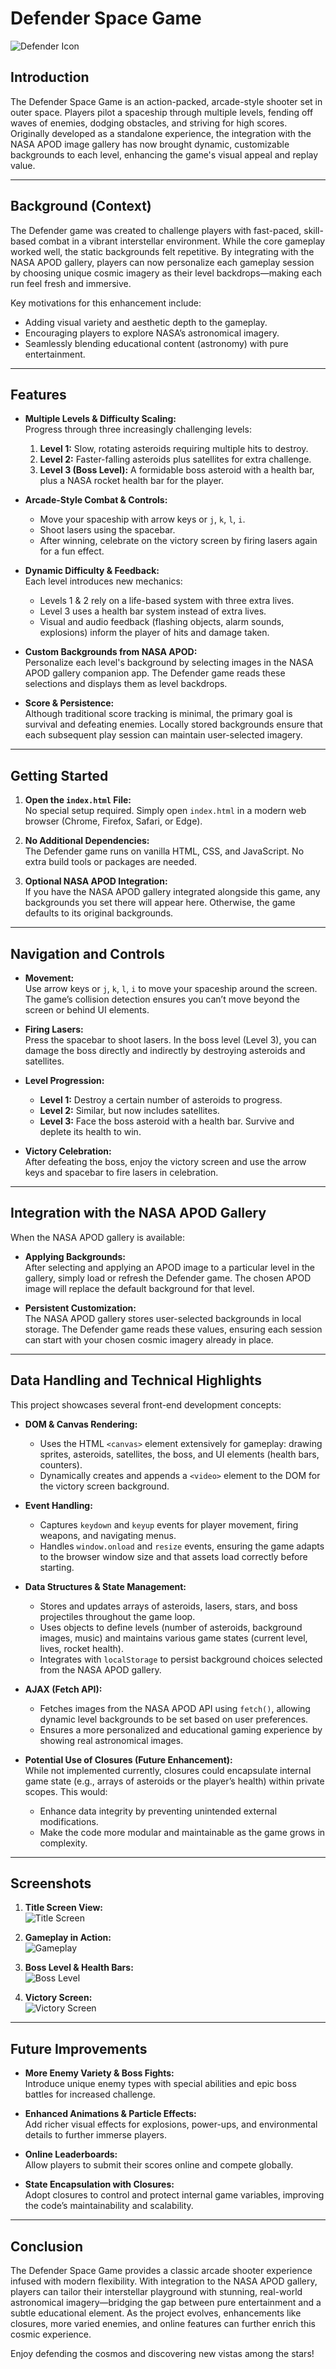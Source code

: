 # Defender Space Game

![Defender Icon](assets/images/rocket.png)

## Introduction

The Defender Space Game is an action-packed, arcade-style shooter set in outer space. Players pilot a spaceship through multiple levels, fending off waves of enemies, dodging obstacles, and striving for high scores. Originally developed as a standalone experience, the integration with the NASA APOD image gallery has now brought dynamic, customizable backgrounds to each level, enhancing the game's visual appeal and replay value.

---

## Background (Context)

The Defender game was created to challenge players with fast-paced, skill-based combat in a vibrant interstellar environment. While the core gameplay worked well, the static backgrounds felt repetitive. By integrating with the NASA APOD gallery, players can now personalize each gameplay session by choosing unique cosmic imagery as their level backdrops—making each run feel fresh and immersive.

Key motivations for this enhancement include:

- Adding visual variety and aesthetic depth to the gameplay.
- Encouraging players to explore NASA’s astronomical imagery.
- Seamlessly blending educational content (astronomy) with pure entertainment.

---

## Features

- **Multiple Levels & Difficulty Scaling:**  
  Progress through three increasingly challenging levels:
  1. **Level 1:** Slow, rotating asteroids requiring multiple hits to destroy.
  2. **Level 2:** Faster-falling asteroids plus satellites for extra challenge.
  3. **Level 3 (Boss Level):** A formidable boss asteroid with a health bar, plus a NASA rocket health bar for the player.

- **Arcade-Style Combat & Controls:**  
  - Move your spaceship with arrow keys or `j`, `k`, `l`, `i`.
  - Shoot lasers using the spacebar.
  - After winning, celebrate on the victory screen by firing lasers again for a fun effect.

- **Dynamic Difficulty & Feedback:**  
  Each level introduces new mechanics:
  - Levels 1 & 2 rely on a life-based system with three extra lives.
  - Level 3 uses a health bar system instead of extra lives.
  - Visual and audio feedback (flashing objects, alarm sounds, explosions) inform the player of hits and damage taken.

- **Custom Backgrounds from NASA APOD:**  
  Personalize each level's background by selecting images in the NASA APOD gallery companion app. The Defender game reads these selections and displays them as level backdrops.

- **Score & Persistence:**  
  Although traditional score tracking is minimal, the primary goal is survival and defeating enemies. Locally stored backgrounds ensure that each subsequent play session can maintain user-selected imagery.

---

## Getting Started

1. **Open the `index.html` File:**  
   No special setup required. Simply open `index.html` in a modern web browser (Chrome, Firefox, Safari, or Edge).

2. **No Additional Dependencies:**  
   The Defender game runs on vanilla HTML, CSS, and JavaScript. No extra build tools or packages are needed.

3. **Optional NASA APOD Integration:**  
   If you have the NASA APOD gallery integrated alongside this game, any backgrounds you set there will appear here. Otherwise, the game defaults to its original backgrounds.

---

## Navigation and Controls

- **Movement:**  
  Use arrow keys or `j`, `k`, `l`, `i` to move your spaceship around the screen.  
  The game’s collision detection ensures you can’t move beyond the screen or behind UI elements.

- **Firing Lasers:**  
  Press the spacebar to shoot lasers. In the boss level (Level 3), you can damage the boss directly and indirectly by destroying asteroids and satellites.

- **Level Progression:**  
  - **Level 1:** Destroy a certain number of asteroids to progress.
  - **Level 2:** Similar, but now includes satellites.
  - **Level 3:** Face the boss asteroid with a health bar. Survive and deplete its health to win.

- **Victory Celebration:**  
  After defeating the boss, enjoy the victory screen and use the arrow keys and spacebar to fire lasers in celebration.

---

## Integration with the NASA APOD Gallery

When the NASA APOD gallery is available:

- **Applying Backgrounds:**  
  After selecting and applying an APOD image to a particular level in the gallery, simply load or refresh the Defender game. The chosen APOD image will replace the default background for that level.

- **Persistent Customization:**  
  The NASA APOD gallery stores user-selected backgrounds in local storage. The Defender game reads these values, ensuring each session can start with your chosen cosmic imagery already in place.

---

## Data Handling and Technical Highlights

This project showcases several front-end development concepts:

- **DOM & Canvas Rendering:**  
  - Uses the HTML `<canvas>` element extensively for gameplay: drawing sprites, asteroids, satellites, the boss, and UI elements (health bars, counters).
  - Dynamically creates and appends a `<video>` element to the DOM for the victory screen background.

- **Event Handling:**  
  - Captures `keydown` and `keyup` events for player movement, firing weapons, and navigating menus.
  - Handles `window.onload` and `resize` events, ensuring the game adapts to the browser window size and that assets load correctly before starting.

- **Data Structures & State Management:**  
  - Stores and updates arrays of asteroids, lasers, stars, and boss projectiles throughout the game loop.
  - Uses objects to define levels (number of asteroids, background images, music) and maintains various game states (current level, lives, rocket health).
  - Integrates with `localStorage` to persist background choices selected from the NASA APOD gallery.

- **AJAX (Fetch API):**  
  - Fetches images from the NASA APOD API using `fetch()`, allowing dynamic level backgrounds to be set based on user preferences.
  - Ensures a more personalized and educational gaming experience by showing real astronomical images.

- **Potential Use of Closures (Future Enhancement):**  
  While not implemented currently, closures could encapsulate internal game state (e.g., arrays of asteroids or the player’s health) within private scopes. This would:
  - Enhance data integrity by preventing unintended external modifications.
  - Make the code more modular and maintainable as the game grows in complexity.

---

## Screenshots

1. **Title Screen View:**  
   ![Title Screen](assets/images/titleScreen.png)

2. **Gameplay in Action:**  
   ![Gameplay](assets/images/gamePlay.png)

3. **Boss Level & Health Bars:**  
   ![Boss Level](assets/images/bossLevel.png)

4. **Victory Screen:**  
   ![Victory Screen](assets/images/victoryScreen.png)


---

## Future Improvements

- **More Enemy Variety & Boss Fights:**  
  Introduce unique enemy types with special abilities and epic boss battles for increased challenge.

- **Enhanced Animations & Particle Effects:**  
  Add richer visual effects for explosions, power-ups, and environmental details to further immerse players.

- **Online Leaderboards:**  
  Allow players to submit their scores online and compete globally.

- **State Encapsulation with Closures:**  
  Adopt closures to control and protect internal game variables, improving the code’s maintainability and scalability.

---

## Conclusion

The Defender Space Game provides a classic arcade shooter experience infused with modern flexibility. With integration to the NASA APOD gallery, players can tailor their interstellar playground with stunning, real-world astronomical imagery—bridging the gap between pure entertainment and a subtle educational element. As the project evolves, enhancements like closures, more varied enemies, and online features can further enrich this cosmic experience.

Enjoy defending the cosmos and discovering new vistas among the stars!
